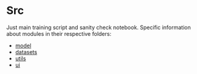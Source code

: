 # Src

Just main training script and sanity check notebook. Specific information about modules in their respective folders: 
* [model](model)
* [datasets](datasets)
* [utils](utils)
* [ui](ui)
